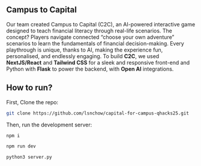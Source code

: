 
## Campus to Capital

Our team created Campus to Capital (C2C), an AI-powered interactive game designed to teach financial literacy through real-life scenarios. The concept? Players navigate connected “choose your own adventure” scenarios to learn the fundamentals of financial decision-making. Every playthrough is unique, thanks to AI, making the experience fun, personalised, and endlessly engaging. To build **C2C**, we used **NextJS/React** and **Tailwind CSS** for a sleek and responsive front-end and Python with **Flask** to power the backend, with **Open AI** integrations.

## How to run?

First, Clone the repo:
```bash
git clone https://github.com/lsnchow/capital-for-campus-qhacks25.git

```
Then, run the development server:

```bash
npm i

npm run dev

python3 server.py
```



